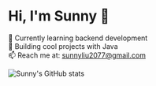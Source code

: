 # Hi, I'm Sunny 👋

🌱 Currently learning backend development  
🚀 Building cool projects with Java  
📫 Reach me at: sunnyliu2077@gmail.com  

![Sunny's GitHub stats](https://github-readme-stats.vercel.app/api?username=sunnyliu&show_icons=true&theme=radical)

<!--
**LiuWillow2/LiuWillow2** is a ✨ _special_ ✨ repository because its `README.md` (this file) appears on your GitHub profile.

Here are some ideas to get you started:

- 🔭 I’m currently working on ...
- 🌱 I’m currently learning ...
- 👯 I’m looking to collaborate on ...
- 🤔 I’m looking for help with ...
- 💬 Ask me about ...
- 📫 How to reach me: ...
- 😄 Pronouns: ...
- ⚡ Fun fact: ...
-->
